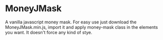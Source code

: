 # MoneyJMask
A vanilla javascript money mask.
For easy use just download the MoneyJMask.min.js, import it and apply money-mask class in the elements you want. It doesn't force any kind of stye.
